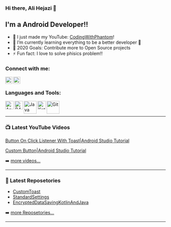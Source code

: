 ### Hi there, Ali Hejazi  👋


## I'm a Android Developer!!

- 🔭 I just made my YouTube: [CodingWithPhantom](https://www.youtube.com/channel/UC-MpdWkXlHi_k3QO42NMqLA?view_as=subscriber)!
- 🌱 I’m currently learning everything to be a better developer 💪
- 🥅 2020 Goals: Contribute more to Open Source projects
- ⚡ Fun fact: I love to solve phisics problem!!



### Connect with me:


[<img align="left" alt="codeSTACKr | YouTube" width="22px" src="https://cdn.jsdelivr.net/npm/simple-icons@v3/icons/youtube.svg" />](https://www.youtube.com/channel/UC-MpdWkXlHi_k3QO42NMqLA?view_as=subscriber)
[<img align="left" alt="codeSTACKr | LinkedIn" width="22px" src="https://cdn.jsdelivr.net/npm/simple-icons@v3/icons/linkedin.svg" />](https://www.linkedin.com/in/ali-hejazi-3b36781a3/)


<br />

### Languages and Tools:

[<img align="left" alt="Android Studio" width="26px" src="https://file.io/ZROrFL325v41" />](https://developer.android.com/studio)
[<img align="left" alt="B4A" width="26px" src="https://file.io/AGEGAsaAmv2c" />](https://www.b4x.com/b4a.html)
[<img align="left" alt="Java" width="40px" src="https://file.io/ZyTdMCRjEs8P" />](https://www.oracle.com/java/technologies/)
[<img align="left" alt="Kotlin" width="26px" src="https://file.io/B9JroCd4zKf4" />](https://kotlinlang.org)
[<img align="left" alt="Git" width="40px" src="https://file.io/CRuCZc1Y71ZS" />](https://git-scm.com/)

<br />
<br />

---

### 📺 Latest YouTube Videos

<!-- YOUTUBE:START -->

[Button On Click Listener With Toast|Android Studio Tutorial](https://youtu.be/QkVcLJ5aQR4)

[Custom Button|Android Studio Tutorial](https://youtu.be/uFT4SRU2x6Y)

➡️ [more videos...](https://www.youtube.com/channel/UC-MpdWkXlHi_k3QO42NMqLA?view_as=subscriber)

---

### 📕 Latest Reposetories

<!-- BLOG-POST-LIST:START -->
- [CustomToast](https://github.com/AliHejazi1382/CustomToast)
- [StandardSettings](https://github.com/AliHejazi1382/StandardSetting)
- [EncryptedDataSavingKotlinAndJava](https://github.com/AliHejazi1382/EncryptedDataSavingKotlinAndJava)
<!-- BLOG-POST-LIST:END -->

➡️ [more Reposetories...](https://github.com/AliHejazi1382?tab=repositories)

---





[website]: https://codeSTACKr.com
[course]: http://vsCodeHero.com
[twitter]: https://twitter.com/codeSTACKr
[youtube]: https://youtube.com/codeSTACKr
[instagram]: https://instagram.com/codeSTACKr
[linkedin]: https://linkedin.com/in/codeSTACKr
[webdevplaylist]: https://www.youtube.com/playlist?list=PLkwxH9e_vrAJ0WbEsFA9W3I1W-g_BTsbt
[jsplaylist]: https://www.youtube.com/playlist?list=PLkwxH9e_vrALRJKu7wfXby3MKeflhTu6B
[cssplaylist]: https://www.youtube.com/playlist?list=PLkwxH9e_vrALSdvZuEh6gqQdmDoDIoqz4
[reactplaylist]: https://www.youtube.com/playlist?list=PLkwxH9e_vrAK4TdffpxKY3QGyHCpxFcQ0

